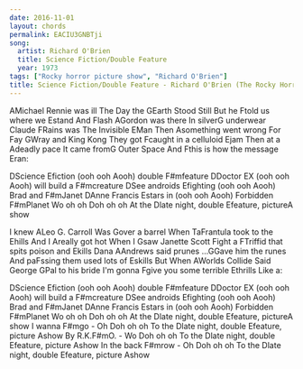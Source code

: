 ```yaml
---
date: 2016-11-01
layout: chords
permalink: EACIU3GNBTji
song:
  artist: Richard O'Brien
  title: Science Fiction/Double Feature
  year: 1973
tags: ["Rocky horror picture show", "Richard O'Brien"]
title: Science Fiction/Double Feature - Richard O'Brien (The Rocky Horror Show), 1973
---
```


<p class="verse">
    <span class="line"><span class="chord">A</span>Michael Rennie was ill</span>
    <span class="line">The Day the <span class="chord">G</span>Earth Stood Still</span>
    <span class="line">But he <span class="chord">F</span>told us where we <span class="chord">E</span>stand</span>
    <span class="line">And Flash <span class="chord">A</span>Gordon was there</span>
    <span class="line">In silver<span class="chord">G</span> underwear</span>
    <span class="line">Claude <span class="chord">F</span>Rains was The Invisible <span class="chord">E</span>Man</span>
    <span class="line">Then <span class="chord">A</span>something went wrong</span>
    <span class="line">For Fay <span class="chord">G</span>Wray and King Kong</span>
    <span class="line">They got <span class="chord">F</span>caught in a celluloid <span class="chord">E</span>jam</span>
    <span class="line">Then at a <span class="chord">A</span>deadly pace</span>
    <span class="line">It came from<span class="chord">G</span> Outer Space</span>
    <span class="line">And <span class="chord">F</span>this is how the message <span class="chord">E</span>ran:</span>
</p>
<p class="chorus">
    <span class="line"><span class="chord">D</span>Science <span class="chord">E</span>fiction (ooh ooh <span class="chord">A</span>ooh) double <span class="chord">F#m</span>feature</span>
    <span class="line"><span class="chord">D</span>Doctor <span class="chord">E</span>X (ooh ooh <span class="chord">A</span>ooh) will build a <span class="chord">F#m</span>creature</span>
    <span class="line"><span class="chord">D</span>See androids <span class="chord">E</span>fighting (ooh ooh <span class="chord">A</span>ooh) Brad and <span class="chord">F#m</span>Janet</span>
    <span class="line"><span class="chord">D</span>Anne Francis <span class="chord">E</span>stars in (ooh ooh <span class="chord">A</span>ooh) Forbidden <span class="chord">F#m</span>Planet</span>
    <span class="line">Wo oh oh <span class="chord">D</span>oh oh oh</span>
    <span class="line">At the <span class="chord">D</span>late night, double <span class="chord">E</span>feature, picture<span class="chord">A</span> show</span>
</p>
<p class="verse">
    <span class="line">I knew <span class="chord">A</span>Leo G. Carroll</span>
    <span class="line">Was <span class="chord">G</span>over a barrel</span>
    <span class="line">When Ta<span class="chord">F</span>rantula took to the <span class="chord">E</span>hills</span>
    <span class="line">And I <span class="chord">A</span>really got hot</span>
    <span class="line">When I <span class="chord">G</span>saw Janette Scott</span>
    <span class="line">Fight a <span class="chord">F</span>Triffid that spits poison and <span class="chord">E</span>kills</span>
    <span class="line">Dana <span class="chord">A</span>Andrews said prunes</span>
    <span class="line">...<span class="chord">G</span>Gave him the runes</span>
    <span class="line">And pa<span class="chord">F</span>ssing them used lots of <span class="chord">E</span>skills</span>
    <span class="line">But When <span class="chord">A</span>Worlds Collide</span>
    <span class="line">Said George <span class="chord">G</span>Pal to his bride</span>
    <span class="line">I'm gonna <span class="chord">F</span>give you some terrible <span class="chord">E</span>thrills Like a:</span>
</p>
<p class="chorus">
    <span class="line"><span class="chord">D</span>Science <span class="chord">E</span>fiction (ooh ooh <span class="chord">A</span>ooh) double <span class="chord">F#m</span>feature</span>
    <span class="line"><span class="chord">D</span>Doctor <span class="chord">E</span>X (ooh ooh <span class="chord">A</span>ooh) will build a <span class="chord">F#m</span>creature</span>
    <span class="line"><span class="chord">D</span>See androids <span class="chord">E</span>fighting (ooh ooh <span class="chord">A</span>ooh) Brad and <span class="chord">F#m</span>Janet</span>
    <span class="line"><span class="chord">D</span>Anne Francis <span class="chord">E</span>stars in (ooh ooh <span class="chord">A</span>ooh) Forbidden <span class="chord">F#m</span>Planet</span>
    <span class="line">Wo oh oh <span class="chord">D</span>oh oh oh</span>
    <span class="line">At the <span class="chord">D</span>late night, double <span class="chord">E</span>feature, picture<span class="chord">A</span> show</span>
    <span class="line">I wanna <span class="chord">F#m</span>go - Oh <span class="chord">D</span>oh oh oh</span>
    <span class="line">To the <span class="chord">D</span>late night, double <span class="chord">E</span>feature, picture <span class="chord">A</span>show</span>
    <span class="line">By R.K.<span class="chord">F#m</span>O. - Wo <span class="chord">D</span>oh oh oh</span>
    <span class="line">To the <span class="chord">D</span>late night, double <span class="chord">E</span>feature, picture <span class="chord">A</span>show</span>
    <span class="line">In the back <span class="chord">F#m</span>row - Oh <span class="chord">D</span>oh oh oh</span>
    <span class="line">To the <span class="chord">D</span>late night, double <span class="chord">E</span>feature, picture <span class="chord">A</span>show</span>
</p>
